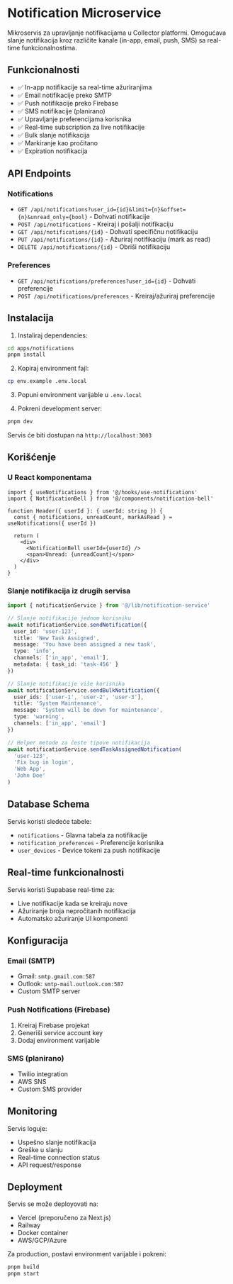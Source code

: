 # Notification Microservice

Mikroservis za upravljanje notifikacijama u Collector platformi. Omogućava slanje notifikacija kroz različite kanale (in-app, email, push, SMS) sa real-time funkcionalnostima.

## Funkcionalnosti

- ✅ In-app notifikacije sa real-time ažuriranjima
- ✅ Email notifikacije preko SMTP
- ✅ Push notifikacije preko Firebase
- ✅ SMS notifikacije (planirano)
- ✅ Upravljanje preferencijama korisnika
- ✅ Real-time subscription za live notifikacije
- ✅ Bulk slanje notifikacija
- ✅ Markiranje kao pročitano
- ✅ Expiration notifikacija

## API Endpoints

### Notifications

- `GET /api/notifications?user_id={id}&limit={n}&offset={n}&unread_only={bool}` - Dohvati notifikacije
- `POST /api/notifications` - Kreiraj i pošalji notifikaciju
- `GET /api/notifications/{id}` - Dohvati specifičnu notifikaciju
- `PUT /api/notifications/{id}` - Ažuriraj notifikaciju (mark as read)
- `DELETE /api/notifications/{id}` - Obriši notifikaciju

### Preferences

- `GET /api/notifications/preferences?user_id={id}` - Dohvati preferencije
- `POST /api/notifications/preferences` - Kreiraj/ažuriraj preferencije

## Instalacija

1. Instaliraj dependencies:
```bash
cd apps/notifications
pnpm install
```

2. Kopiraj environment fajl:
```bash
cp env.example .env.local
```

3. Popuni environment varijable u `.env.local`

4. Pokreni development server:
```bash
pnpm dev
```

Servis će biti dostupan na `http://localhost:3003`

## Korišćenje

### U React komponentama

```tsx
import { useNotifications } from '@/hooks/use-notifications'
import { NotificationBell } from '@/components/notification-bell'

function Header({ userId }: { userId: string }) {
  const { notifications, unreadCount, markAsRead } = useNotifications({ userId })
  
  return (
    <div>
      <NotificationBell userId={userId} />
      <span>Unread: {unreadCount}</span>
    </div>
  )
}
```

### Slanje notifikacija iz drugih servisa

```typescript
import { notificationService } from '@/lib/notification-service'

// Slanje notifikacije jednom korisniku
await notificationService.sendNotification({
  user_id: 'user-123',
  title: 'New Task Assigned',
  message: 'You have been assigned a new task',
  type: 'info',
  channels: ['in_app', 'email'],
  metadata: { task_id: 'task-456' }
})

// Slanje notifikacije više korisnika
await notificationService.sendBulkNotification({
  user_ids: ['user-1', 'user-2', 'user-3'],
  title: 'System Maintenance',
  message: 'System will be down for maintenance',
  type: 'warning',
  channels: ['in_app', 'email']
})

// Helper metode za česte tipove notifikacija
await notificationService.sendTaskAssignedNotification(
  'user-123',
  'Fix bug in login',
  'Web App',
  'John Doe'
)
```

## Database Schema

Servis koristi sledeće tabele:

- `notifications` - Glavna tabela za notifikacije
- `notification_preferences` - Preferencije korisnika
- `user_devices` - Device tokeni za push notifikacije

## Real-time funkcionalnosti

Servis koristi Supabase real-time za:
- Live notifikacije kada se kreiraju nove
- Ažuriranje broja nepročitanih notifikacija
- Automatsko ažuriranje UI komponenti

## Konfiguracija

### Email (SMTP)
- Gmail: `smtp.gmail.com:587`
- Outlook: `smtp-mail.outlook.com:587`
- Custom SMTP server

### Push Notifications (Firebase)
1. Kreiraj Firebase projekat
2. Generiši service account key
3. Dodaj environment varijable

### SMS (planirano)
- Twilio integration
- AWS SNS
- Custom SMS provider

## Monitoring

Servis loguje:
- Uspešno slanje notifikacija
- Greške u slanju
- Real-time connection status
- API request/response

## Deployment

Servis se može deployovati na:
- Vercel (preporučeno za Next.js)
- Railway
- Docker container
- AWS/GCP/Azure

Za production, postavi environment varijable i pokreni:
```bash
pnpm build
pnpm start
```
